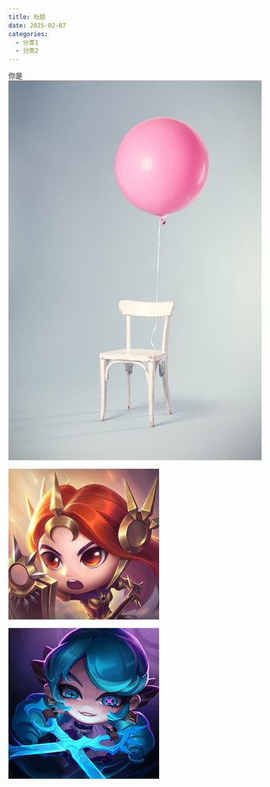 ```yaml
---
title: 标题
date: 2025-02-07
categories:
  - 分类1
  - 分类2
---
```


你是
![](../chinese-test/florian-klauer-nptLmg6jqDo-unsplash.jpg)


![](5972.jpg)

![](5959.jpg)